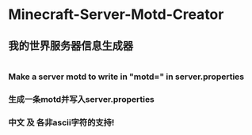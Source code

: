 # Minecraft-Server-Motd-Creator
## 我的世界服务器信息生成器
#
### Make a server motd to write in "motd=" in server.properties
### 生成一条motd并写入server.properties
### 中文 及 各非ascii字符的支持!
